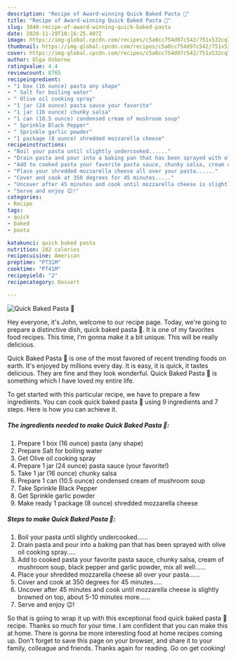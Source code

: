 ```yaml
---
description: "Recipe of Award-winning Quick Baked Pasta 🍝"
title: "Recipe of Award-winning Quick Baked Pasta 🍝"
slug: 3840-recipe-of-award-winning-quick-baked-pasta
date: 2020-11-29T10:16:25.407Z
image: https://img-global.cpcdn.com/recipes/c5a0cc754d97c542/751x532cq70/quick-baked-pasta-🍝-recipe-main-photo.jpg
thumbnail: https://img-global.cpcdn.com/recipes/c5a0cc754d97c542/751x532cq70/quick-baked-pasta-🍝-recipe-main-photo.jpg
cover: https://img-global.cpcdn.com/recipes/c5a0cc754d97c542/751x532cq70/quick-baked-pasta-🍝-recipe-main-photo.jpg
author: Olga Osborne
ratingvalue: 4.4
reviewcount: 8765
recipeingredient:
- "1 box (16 ounce) pasta any shape"
- " Salt for boiling water"
- " Olive oil cooking spray"
- "1 jar (24 ounce) pasta sauce your favorite"
- "1 jar (16 ounce) chunky salsa"
- "1 can (10.5 ounce) condensed cream of mushroom soup"
- " Sprinkle Black Pepper"
- " Sprinkle garlic powder"
- "1 package (8 ounce) shredded mozzarella cheese"
recipeinstructions:
- "Boil your pasta until slightly undercooked......"
- "Drain pasta and pour into a baking pan that has been sprayed with olive oil cooking spray....."
- "Add to cooked pasta your favorite pasta sauce, chunky salsa, cream of mushroom soup, black pepper and garlic powder, mix all well......"
- "Place your shredded mozzarella cheese all over your pasta......"
- "Cover and cook at 350 degrees for 45 minutes....."
- "Uncover after 45 minutes and cook until mozzarella cheese is slightly browned on top, about 5-10 minutes more......"
- "Serve and enjoy 😉!"
categories:
- Recipe
tags:
- quick
- baked
- pasta

katakunci: quick baked pasta 
nutrition: 282 calories
recipecuisine: American
preptime: "PT31M"
cooktime: "PT41M"
recipeyield: "2"
recipecategory: Dessert

---
```



![Quick Baked Pasta 🍝](https://img-global.cpcdn.com/recipes/c5a0cc754d97c542/751x532cq70/quick-baked-pasta-🍝-recipe-main-photo.jpg)

Hey everyone, it's John, welcome to our recipe page. Today, we're going to prepare a distinctive dish, quick baked pasta 🍝. It is one of my favorites food recipes. This time, I'm gonna make it a bit unique. This will be really delicious.



Quick Baked Pasta 🍝 is one of the most favored of recent trending foods on earth. It's enjoyed by millions every day. It is easy, it is quick, it tastes delicious. They are fine and they look wonderful. Quick Baked Pasta 🍝 is something which I have loved my entire life.


To get started with this particular recipe, we have to prepare a few ingredients. You can cook quick baked pasta 🍝 using 9 ingredients and 7 steps. Here is how you can achieve it.

<!--inarticleads1-->

##### The ingredients needed to make Quick Baked Pasta 🍝:

1. Prepare 1 box (16 ounce) pasta (any shape)
1. Prepare  Salt for boiling water
1. Get  Olive oil cooking spray
1. Prepare 1 jar (24 ounce) pasta sauce (your favorite!)
1. Take 1 jar (16 ounce) chunky salsa
1. Prepare 1 can (10.5 ounce) condensed cream of mushroom soup
1. Take  Sprinkle Black Pepper
1. Get  Sprinkle garlic powder
1. Make ready 1 package (8 ounce) shredded mozzarella cheese




<!--inarticleads2-->

##### Steps to make Quick Baked Pasta 🍝:

1. Boil your pasta until slightly undercooked......
1. Drain pasta and pour into a baking pan that has been sprayed with olive oil cooking spray.....
1. Add to cooked pasta your favorite pasta sauce, chunky salsa, cream of mushroom soup, black pepper and garlic powder, mix all well......
1. Place your shredded mozzarella cheese all over your pasta......
1. Cover and cook at 350 degrees for 45 minutes.....
1. Uncover after 45 minutes and cook until mozzarella cheese is slightly browned on top, about 5-10 minutes more......
1. Serve and enjoy 😉!




So that is going to wrap it up with this exceptional food quick baked pasta 🍝 recipe. Thanks so much for your time. I am confident that you can make this at home. There is gonna be more interesting food at home recipes coming up. Don't forget to save this page on your browser, and share it to your family, colleague and friends. Thanks again for reading. Go on get cooking!
